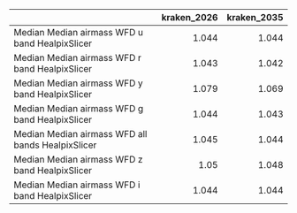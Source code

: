 |                                                   |   kraken_2026 |   kraken_2035 |
|:--------------------------------------------------|--------------:|--------------:|
| Median Median airmass WFD u band HealpixSlicer    |         1.044 |         1.044 |
| Median Median airmass WFD r band HealpixSlicer    |         1.043 |         1.042 |
| Median Median airmass WFD y band HealpixSlicer    |         1.079 |         1.069 |
| Median Median airmass WFD g band HealpixSlicer    |         1.044 |         1.043 |
| Median Median airmass WFD all bands HealpixSlicer |         1.045 |         1.044 |
| Median Median airmass WFD z band HealpixSlicer    |         1.05  |         1.048 |
| Median Median airmass WFD i band HealpixSlicer    |         1.044 |         1.044 |
